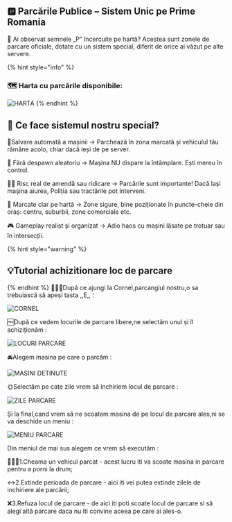 ## 🅿️ Parcările Publice – Sistem Unic pe Prime Romania
🔴 Ai observat semnele „P” încercuite pe hartă?
Acestea sunt zonele de parcare oficiale, dotate cu un sistem special, diferit de orice ai văzut pe alte servere.

{% hint style="info" %}
### 🗺️ Harta cu parcările disponibile:
 
 ![HARTA](/public/img/HARTA-Parcari.png)
 {% endhint %}

## 🔧 Ce face sistemul nostru special?
 📍Salvare automată a mașinii
→ Parchează în zona marcată și vehiculul tău rămâne acolo, chiar dacă ieși de pe server.

 🧠 Fără despawn aleatoriu
→ Mașina NU dispare la întâmplare. Ești mereu în control.

 👮‍♂️ Risc real de amendă sau ridicare
→ Parcările sunt importante! Dacă lași mașina aiurea, Poliția sau tractările pot interveni.

 🧭 Marcate clar pe hartă
→ Zone sigure, bine poziționate în puncte-cheie din oraș: centru, suburbii, zone comerciale etc.

 🎮 Gameplay realist și organizat
→ Adio haos cu mașini lăsate pe trotuar sau în intersecții.

{% hint style="warning" %}
## 💡Tutorial achizitionare loc de parcare
{% endhint %}
🧔🏽‍♂️După ce ajungi la Cornel,parcangiul nostru,o sa trebuiască să apeși tasta ,,E,, :

![CORNEL](/public/img/{4070C5A9-7F14-499B-B1CC-441ED7CA41B8}.png)

🆓După ce vedem locurile de parcare libere,ne selectăm unul și îl achiziționăm :

![LOCURI PARCARE](/public/img/{94C01504-7002-4C1C-857D-84CEAF6ED3BB}.png)

🚘Alegem masina pe care o parcăm :

![MASINI DETINUTE](/public/img/{383E06C5-A8CA-4DAC-B98D-4C5DBCB13B14}.png)

🌞Selectăm pe cate zile vrem să inchiriem locul de parcare : 

![ZILE PARCARE](/public/img/{3C38174C-B262-4A9E-86ED-724F389E0321}.png)

Și la final,cand vrem să ne scoatem masina de pe locul de parcare ales,ni se va deschide un meniu :

![MENIU PARCARE](/public/img/{78D556BD-EFD6-40DF-832F-9197D8876A85}.png)

Din meniul de mai sus alegem ce vrem să executăm :

🙋🏻‍♂️1.Cheama un vehicul parcat - acest lucru iti va scoate masina in parcare pentru a porni la drum;

↔️2.Extinde perioada de parcare - aici iti vei putea extinde zilele de inchiriere ale parcării;

❌3.Refuza locul de parcare - de aici iti poti scoate locul de parcare si să alegi altă parcare daca nu iti convine aceea pe care ai ales-o.